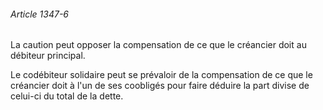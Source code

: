 ###### Article 1347-6

La caution peut opposer la compensation de ce que le créancier doit au débiteur principal.

Le codébiteur solidaire peut se prévaloir de la compensation de ce que le créancier doit à l'un de ses coobligés pour faire déduire la part divise de celui-ci du total de la dette.

